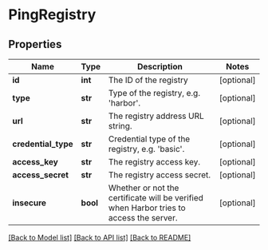 # PingRegistry

## Properties
Name | Type | Description | Notes
------------ | ------------- | ------------- | -------------
**id** | **int** | The ID of the registry | [optional] 
**type** | **str** | Type of the registry, e.g. &#x27;harbor&#x27;. | [optional] 
**url** | **str** | The registry address URL string. | [optional] 
**credential_type** | **str** | Credential type of the registry, e.g. &#x27;basic&#x27;. | [optional] 
**access_key** | **str** | The registry access key. | [optional] 
**access_secret** | **str** | The registry access secret. | [optional] 
**insecure** | **bool** | Whether or not the certificate will be verified when Harbor tries to access the server. | [optional] 

[[Back to Model list]](../README.md#documentation-for-models) [[Back to API list]](../README.md#documentation-for-api-endpoints) [[Back to README]](../README.md)


